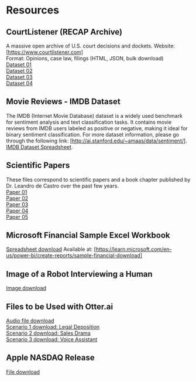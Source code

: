 # Resources

## CourtListener (RECAP Archive) <br>
A massive open archive of U.S. court decisions and dockets. Website: [https://www.courtlistener.com] <br>
Format: Opinions, case law, filings (HTML, JSON, bulk download) <br>
[Dataset 01](./data/Text_Legal01.pdf) <br>
[Dataset 02](./data/Text_Legal02.pdf) <br>
[Dataset 03](./data/Text_Legal03.pdf) <br>
[Dataset 04](./data/Text_Legal04.pdf) <br>

## Movie Reviews - IMDB Dataset <br>
The IMDB (Internet Movie Database) dataset is a widely used benchmark for sentiment analysis and text classification tasks. It contains movie reviews from IMDB users labeled as positive or negative, making it ideal for binary sentiment classification. For more dataset information, please go through the following link: [http://ai.stanford.edu/~amaas/data/sentiment/]. <br>
[IMDB Dataset Spreadsheet](./data/IMDBDataset_Short.csv). 

## Scientific Papers <br>
These files correspond to scientific papers and a book chapter published by Dr. Leandro de Castro over the past few years. <br>
[Paper 01](./data/Paper01.pdf) <br>
[Paper 02](./data/Paper02.pdf) <br>
[Paper 03](./data/Paper03.pdf) <br>
[Paper 04](./data/Paper04.pdf) <br>
[Paper 05](./data/Paper05.pdf) <br>

## Microsoft Financial Sample Excel Workbook <br>
[Spreadsheet download](./data/FinancialSample.xlsx) Available at: [https://learn.microsoft.com/en-us/power-bi/create-reports/sample-financial-download]

## Image of a Robot Interviewing a Human <br>
[Image download](./data/RobotInterview.jpg)

## Files to be Used with Otter.ai <br>
[Audio file download](./data/Apple2024Form.wav) <br>
[Scenario 1 download: Legal Deposition](./data/LegalDepositionTranscript.pdf) <br>
[Scenario 2 download: Sales Drama](./data/SalesDramaScenario.pdf) <br>
[Scenario 3 download: Voice Assistant](./data/VoiceAssistantScenario.pdf)

## Apple NASDAQ Release
[File download](./NASDAQ_AAPL_2024.pdf)
